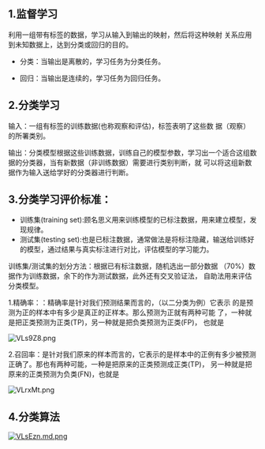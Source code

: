 ## 1.监督学习

利用一组带有标签的数据，学习从输入到输出的映射，然后将这种映射 关系应用到未知数据上，达到分类或回归的目的。

- 分类：当输出是离散的，学习任务为分类任务。

- 回归：当输出是连续的，学习任务为回归任务。

## 2.分类学习

输入：一组有标签的训练数据(也称观察和评估)，标签表明了这些数 据（观察）的所署类别。

输出：分类模型根据这些训练数据，训练自己的模型参数，学习出一个适合这组数据的分类器，当有新数据（非训练数据）需要进行类别判断，就 可以将这组新数据作为输入送给学好的分类器进行判断。

## 3.分类学习评价标准：

- 训练集(training set):顾名思义用来训练模型的已标注数据，用来建立模型，发现规律。
- 测试集(testing set):也是已标注数据，通常做法是将标注隐藏，输送给训练好的模型，通过结果与真实标注进行对比，评估模型的学习能力。

训练集/测试集的划分方法：根据已有标注数据，随机选出一部分数据 （70%）数据作为训练数据，余下的作为测试数据，此外还有交叉验证法， 自助法用来评估分类模型。

1.精确率：：精确率是针对我们预测结果而言的，（以二分类为例）它表示 的是预测为正的样本中有多少是真正的正样本。那么预测为正就有两种可能 了，一种就是把正类预测为正类(TP)，另一种就是把负类预测为正类(FP)， 也就是

![VLs9Z8.png](https://s2.ax1x.com/2019/06/18/VLs9Z8.png)                           

2.召回率：是针对我们原来的样本而言的，它表示的是样本中的正例有多少被预测正确了。那也有两种可能，一种是把原来的正类预测成正类(TP)， 另一种就是把原来的正类预测为负类(FN)，也就是

![VLrxMt.png](https://s2.ax1x.com/2019/06/18/VLrxMt.png)

## 4.分类算法

[![VLsEzn.md.png](https://s2.ax1x.com/2019/06/18/VLsEzn.md.png)](https://imgchr.com/i/VLsEzn)